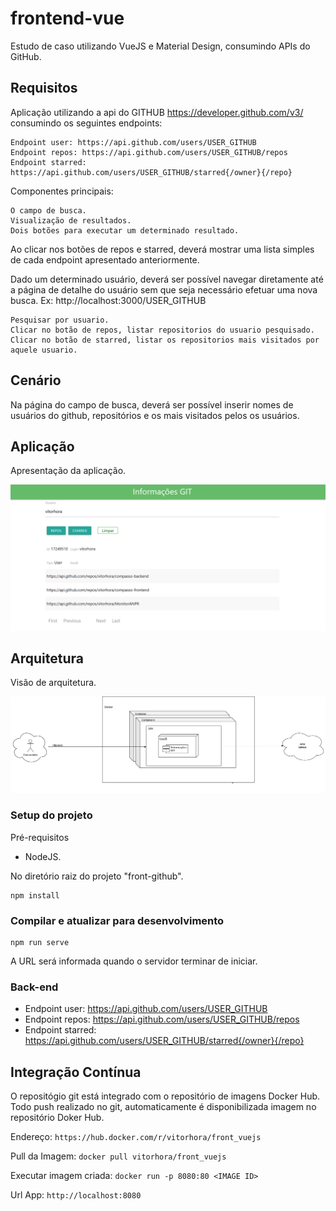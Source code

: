 # frontend-vue
Estudo de caso utilizando VueJS e Material Design, consumindo APIs do GitHub.

## Requisitos

Aplicação utilizando a api do GITHUB https://developer.github.com/v3/ consumindo os seguintes endpoints:

    Endpoint user: https://api.github.com/users/USER_GITHUB
    Endpoint repos: https://api.github.com/users/USER_GITHUB/repos
    Endpoint starred: https://api.github.com/users/USER_GITHUB/starred{/owner}{/repo}

Componentes principais:

    O campo de busca.
    Visualização de resultados.
    Dois botões para executar um determinado resultado.

Ao clicar nos botões de repos e starred, deverá mostrar uma lista simples de cada endpoint apresentado anteriormente.

Dado um determinado usuário, deverá ser possível navegar diretamente até a página de detalhe do usuário sem que seja necessário efetuar uma nova busca. Ex: http://localhost:3000/USER_GITHUB

    Pesquisar por usuario.
    Clicar no botão de repos, listar repositorios do usuario pesquisado.
    Clicar no botão de starred, listar os repositorios mais visitados por aquele usuario.

## Cenário

Na página do campo de busca, deverá ser possível inserir nomes de usuários do github, repositórios e os mais visitados pelos os usuários.

## Aplicação


Apresentação da aplicação.

![alt text](/artefatos/imagens/Aplicacao.png?raw=true "Aplicação")



## Arquitetura

Visão de arquitetura.

![alt text](/artefatos/imagens/Arquitetura_Front.png?raw=true "Arquitetura Projeto")


### Setup do projeto

Pré-requisitos
* NodeJS.


No diretório raiz do projeto "front-github".
```
npm install
```

### Compilar e atualizar para desenvolvimento
```
npm run serve
```
A URL será informada quando o servidor terminar de iniciar.

### Back-end 

* Endpoint user: https://api.github.com/users/USER_GITHUB
* Endpoint repos: https://api.github.com/users/USER_GITHUB/repos
* Endpoint starred: https://api.github.com/users/USER_GITHUB/starred{/owner}{/repo}

## Integração Contínua

O repositógio git está integrado com o repositório de imagens Docker Hub. Todo push realizado no git, automaticamente é disponibilizada imagem no repositório Doker Hub.

Endereço: 
    ```https://hub.docker.com/r/vitorhora/front_vuejs```

Pull da Imagem:
    ```docker pull vitorhora/front_vuejs```

Executar imagem criada: 
    ```docker run -p 8080:80 <IMAGE ID>```

Url App: 
    ```http://localhost:8080```


